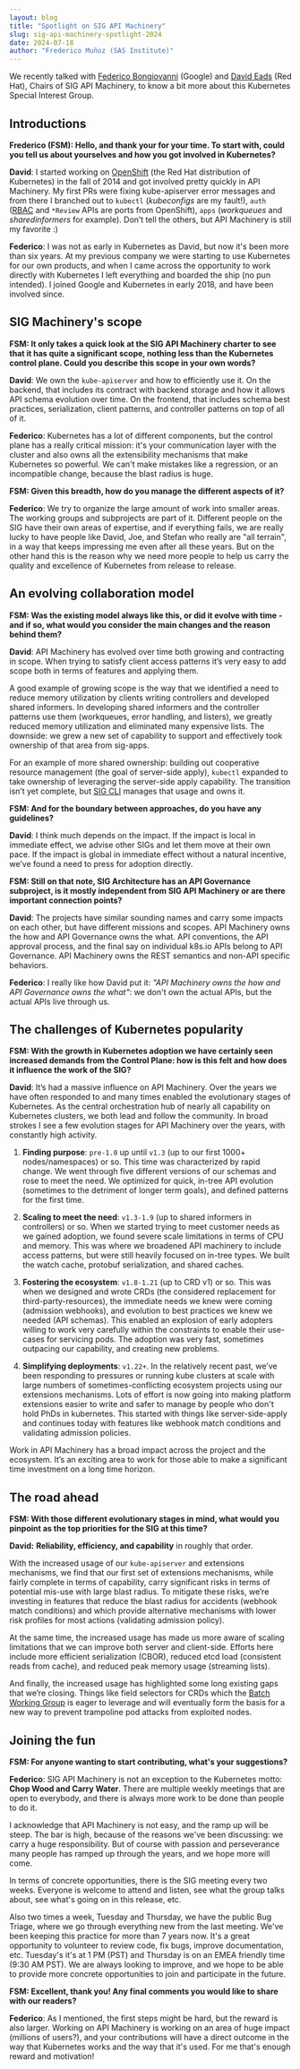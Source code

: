 ```yaml
---
layout: blog
title: "Spotlight on SIG API Machinery"
slug: sig-api-machinery-spotlight-2024
date: 2024-07-18
author: "Frederico Muñoz (SAS Institute)"
---
```


We recently talked with [Federico Bongiovanni](https://github.com/fedebongio) (Google) and [David
Eads](https://github.com/deads2k) (Red Hat), Chairs of SIG API Machinery, to know a bit more about
this Kubernetes Special Interest Group.

## Introductions

**Frederico (FSM): Hello, and thank your for your time. To start with, could you tell us about
yourselves and how you got involved in Kubernetes?**

**David**: I started working on
[OpenShift](https://www.redhat.com/en/technologies/cloud-computing/openshift) (the Red Hat
distribution of Kubernetes) in the fall of 2014 and got involved pretty quickly in API Machinery. My
first PRs were fixing kube-apiserver error messages and from there I branched out to `kubectl`
(_kubeconfigs_ are my fault!), `auth` ([RBAC](https://kubernetes.io/docs/reference/access-authn-authz/rbac/) and `*Review` APIs are ports
from OpenShift), `apps` (_workqueues_ and _sharedinformers_ for example). Don’t tell the others,
but API Machinery is still my favorite :)

**Federico**: I was not as early in Kubernetes as David, but now it's been more than six years. At
my previous company we were starting to use Kubernetes for our own products, and when I came across
the opportunity to work directly with Kubernetes I left everything and boarded the ship (no pun
intended). I joined Google and Kubernetes in early 2018, and have been involved since.

## SIG Machinery's scope

**FSM: It only takes a quick look at the SIG API Machinery charter to see that it has quite a
significant scope, nothing less than the Kubernetes control plane. Could you describe this scope in
your own words?**

**David**: We own the `kube-apiserver` and how to efficiently use it. On the backend, that includes
its contract with backend storage and how it allows API schema evolution over time.  On the
frontend, that includes schema best practices, serialization, client patterns, and controller
patterns on top of all of it.

**Federico**: Kubernetes has a lot of different components, but the control plane has a really
critical mission: it's your communication layer with the cluster and also owns all the extensibility
mechanisms that make Kubernetes so powerful. We can't make mistakes like a regression, or an
incompatible change, because the blast radius is huge.

**FSM: Given this breadth, how do you manage the different aspects of it?**

**Federico**: We try to organize the large amount of work into smaller areas. The working groups and
subprojects are part of it. Different people on the SIG have their own areas of expertise, and if
everything fails, we are really lucky to have people like David, Joe, and Stefan who really are "all
terrain", in a way that keeps impressing me even after all these years.  But on the other hand this
is the reason why we need more people to help us carry the quality and excellence of Kubernetes from
release to release.

## An evolving collaboration model

**FSM: Was the existing model always like this, or did it evolve with time - and if so, what would
you consider the main changes and the reason behind them?**

**David**: API Machinery has evolved over time both growing and contracting in scope.  When trying
to satisfy client access patterns it’s very easy to add scope both in terms of features and applying
them.

A good example of growing scope is the way that we identified a need to reduce memory utilization by
clients writing controllers and developed shared informers.  In developing shared informers and the
controller patterns use them (workqueues, error handling, and listers), we greatly reduced memory
utilization and eliminated many expensive lists.  The downside: we grew a new set of capability to
support and effectively took ownership of that area from sig-apps.

For an example of more shared ownership: building out cooperative resource management (the goal of
server-side apply), `kubectl` expanded to take ownership of leveraging the server-side apply
capability.  The transition isn’t yet complete, but [SIG
CLI](https://github.com/kubernetes/community/tree/master/sig-cli) manages that usage and owns it.

**FSM: And for the boundary between approaches, do you have any guidelines?**

**David**: I think much depends on the impact. If the impact is local in immediate effect, we advise
other SIGs and let them move at their own pace.  If the impact is global in immediate effect without
a natural incentive, we’ve found a need to press for adoption directly.

**FSM: Still on that note, SIG Architecture has an API Governance subproject, is it mostly
independent from SIG API Machinery or are there important connection points?**

**David**: The projects have similar sounding names and carry some impacts on each other, but have
different missions and scopes.  API Machinery owns the how and API Governance owns the what.  API
conventions, the API approval process, and the final say on individual k8s.io APIs belong to API
Governance.  API Machinery owns the REST semantics and non-API specific behaviors.

**Federico**: I really like how David put it: *"API Machinery owns the how and API Governance owns
the what"*: we don't own the actual APIs, but the actual APIs live through us.

## The challenges of Kubernetes popularity

**FSM: With the growth in Kubernetes adoption we have certainly seen increased demands from the
Control Plane: how is this felt and how does it influence the work of the SIG?**

**David**: It’s had a massive influence on API Machinery.  Over the years we have often responded to
and many times enabled the evolutionary stages of Kubernetes.  As the central orchestration hub of
nearly all capability on Kubernetes clusters, we both lead and follow the community.  In broad
strokes I see a few evolution stages for API Machinery over the years, with constantly high
activity.

1. **Finding purpose**: `pre-1.0` up until `v1.3` (up to our first 1000+ nodes/namespaces) or
   so. This time was characterized by rapid change.  We went through five different versions of our
   schemas and rose to meet the need.  We optimized for quick, in-tree API evolution (sometimes to
   the detriment of longer term goals), and defined patterns for the first time.

2. **Scaling to meet the need**: `v1.3-1.9` (up to shared informers in controllers) or so.  When we
   started trying to meet customer needs as we gained adoption, we found severe scale limitations in
   terms of CPU and memory. This was where we broadened API machinery to include access patterns, but
   were still heavily focused on in-tree types.  We built the watch cache, protobuf serialization,
   and shared caches.

3. **Fostering the ecosystem**: `v1.8-1.21` (up to CRD v1) or so.  This was when we designed and wrote
   CRDs (the considered replacement for third-party-resources), the immediate needs we knew were
   coming (admission webhooks), and evolution to best practices we knew we needed (API schemas).
   This enabled an explosion of early adopters willing to work very carefully within the constraints
   to enable their use-cases for servicing pods.  The adoption was very fast, sometimes outpacing
   our capability, and creating new problems.

4. **Simplifying deployments**: `v1.22+`.  In the relatively recent past, we’ve been responding to
   pressures or running kube clusters at scale with large numbers of sometimes-conflicting ecosystem
   projects using our extensions mechanisms.  Lots of effort is now going into making platform
   extensions easier to write and safer to manage by people who don't hold PhDs in kubernetes.  This
   started with things like server-side-apply and continues today with features like webhook match
   conditions and validating admission policies.

Work in API Machinery has a broad impact across the project and the ecosystem.  It’s an exciting
area to work for those able to make a significant time investment on a long time horizon.

## The road ahead

**FSM: With those different evolutionary stages in mind, what would you pinpoint as the top
priorities for the SIG at this time?**

**David:** **Reliability, efficiency, and capability** in roughly that order.

With the increased usage of our `kube-apiserver` and extensions mechanisms, we find that our first
set of extensions mechanisms, while fairly complete in terms of capability, carry significant risks
in terms of potential mis-use with large blast radius.  To mitigate these risks, we’re investing in
features that reduce the blast radius for accidents (webhook match conditions) and which provide
alternative mechanisms with lower risk profiles for most actions (validating admission policy).

At the same time, the increased usage has made us more aware of scaling limitations that we can
improve both server and client-side.  Efforts here include more efficient serialization (CBOR),
reduced etcd load (consistent reads from cache), and reduced peak memory usage (streaming lists).

And finally, the increased usage has highlighted some long existing
gaps that we’re closing.  Things like field selectors for CRDs which
the [Batch Working Group](https://github.com/kubernetes/community/blob/master/wg-batch/README.md)
is eager to leverage and will eventually form the basis for a new way
to prevent trampoline pod attacks from exploited nodes.

## Joining the fun

**FSM: For anyone wanting to start contributing, what's your suggestions?**

**Federico**: SIG API Machinery is not an exception to the Kubernetes motto: **Chop Wood and Carry
Water**. There are multiple weekly meetings that are open to everybody, and there is always more
work to be done than people to do it.

I acknowledge that API Machinery is not easy, and the ramp up will be steep. The bar is high,
because of the reasons we've been discussing: we carry a huge responsibility. But of course with
passion and perseverance many people has ramped up through the years, and we hope more will come.

In terms of concrete opportunities, there is the SIG meeting every two weeks. Everyone is welcome to
attend and listen, see what the group talks about, see what's going on in this release, etc.

Also two times a week, Tuesday and Thursday, we have the public Bug Triage, where we go through
everything new from the last meeting. We've been keeping this practice for more than 7 years
now. It's a great opportunity to volunteer to review code, fix bugs, improve documentation,
etc. Tuesday's it's at 1 PM (PST) and Thursday is on an EMEA friendly time (9:30 AM PST).  We are
always looking to improve, and we hope to be able to provide more concrete opportunities to join and
participate in the future.

**FSM: Excellent, thank you! Any final comments you would like to share with our readers?**

**Federico**: As I mentioned, the first steps might be hard, but the reward is also larger. Working
on API Machinery is working on an area of huge impact (millions of users?), and your contributions
will have a direct outcome in the way that Kubernetes works and the way that it's used. For me
that's enough reward and motivation!
